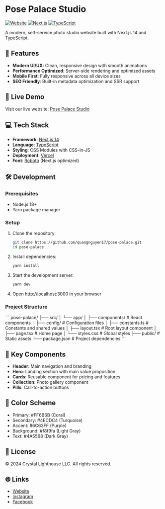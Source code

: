 # Pose Palace Studio

[![Website](https://img.shields.io/website?url=https%3A%2F%2Fwww.posepalacestudio.com)](https://www.posepalacestudio.com)
[![Next.js](https://img.shields.io/badge/Next.js-14-black)](https://nextjs.org/)
[![TypeScript](https://img.shields.io/badge/TypeScript-5-blue)](https://www.typescriptlang.org/)

A modern, self-service photo studio website built with Next.js 14 and TypeScript.

## 🌟 Features

- **Modern UI/UX**: Clean, responsive design with smooth animations
- **Performance Optimized**: Server-side rendering and optimized assets
- **Mobile First**: Fully responsive across all device sizes
- **SEO Friendly**: Built-in metadata optimization and SSR support

## 🚀 Live Demo

Visit our live website: [Pose Palace Studio](https://www.posepalacestudio.com)

## 💻 Tech Stack

- **Framework**: [Next.js 14](https://nextjs.org/)
- **Language**: [TypeScript](https://www.typescriptlang.org/)
- **Styling**: CSS Modules with CSS-in-JS
- **Deployment**: [Vercel](https://vercel.com)
- **Font**: [Roboto](https://fonts.google.com/specimen/Roboto) (Next.js optimized)

## 🛠️ Development

### Prerequisites

- Node.js 18+
- Yarn package manager

### Setup

1. Clone the repository:

   ```bash
   git clone https://github.com/quangnguyen17/pose-palace.git
   cd pose-palace
   ```

2. Install dependencies:

   ```bash
   yarn install
   ```

3. Start the development server:

   ```bash
   yarn dev
   ```

4. Open [http://localhost:3000](http://localhost:3000) in your browser

### Project Structure

\`\`\`
pose-palace/
├── src/
│ └── app/
│ ├── components/ # React components
│ ├── config/ # Configuration files
│ ├── constants.ts # Constants and shared values
│ ├── layout.tsx # Root layout component
│ ├── page.tsx # Home page
│ └── styles.css # Global styles
├── public/ # Static assets
└── package.json # Project dependencies
\`\`\`

## 📱 Key Components

- **Header**: Main navigation and branding
- **Hero**: Landing section with main value proposition
- **Cards**: Reusable component for pricing and features
- **Collection**: Photo gallery component
- **Pills**: Call-to-action buttons

## 🎨 Color Scheme

- Primary: #FF6B6B (Coral)
- Secondary: #4ECDC4 (Turquoise)
- Accent: #6C63FF (Purple)
- Background: #f8f9fa (Light Gray)
- Text: #4A5568 (Dark Gray)

## 📝 License

© 2024 Crystal Lighthouse LLC. All rights reserved.

## 🌐 Links

- [Website](https://www.posepalacestudio.com)
- [Instagram](https://www.instagram.com/posepalacestudio)
- [Facebook](https://www.facebook.com/posepalacestudio)
